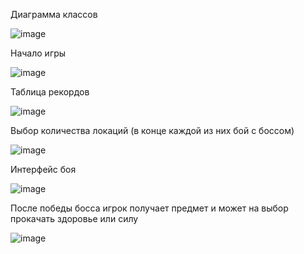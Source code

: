 Диаграмма классов

![image](https://github.com/user-attachments/assets/28c8c0a3-3352-4836-a316-bc73e52f5310)

Начало игры

![image](https://github.com/user-attachments/assets/a1572e38-b154-436f-a431-285cccdf71ef)

Таблица рекордов

![image](https://github.com/user-attachments/assets/9d7f7bd1-fd5f-4ca8-839f-dcbc3665fff5)

Выбор количества локаций (в конце каждой из них бой с боссом)

![image](https://github.com/user-attachments/assets/2a481916-bdf4-427a-8083-6348d7b0a0d2)

Интерфейс боя 

![image](https://github.com/user-attachments/assets/b47b9ad6-22c4-44d1-b611-2136720955c8)

После победы босса игрок получает предмет и может на выбор прокачать здоровье или силу

![image](https://github.com/user-attachments/assets/7392b9e0-ab87-44ef-b0fb-386a8df9e2de)
